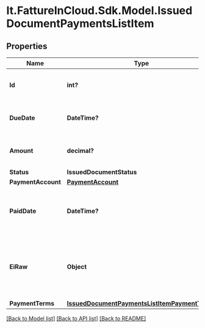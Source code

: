 # It.FattureInCloud.Sdk.Model.IssuedDocumentPaymentsListItem

## Properties

Name | Type | Description | Notes
------------ | ------------- | ------------- | -------------
**Id** | **int?** | Issued document payment item id | [optional] 
**DueDate** | **DateTime?** | Issued document payment due date | [optional] 
**Amount** | **decimal?** | Issued document payment amount | [optional] 
**Status** | **IssuedDocumentStatus** |  | [optional] 
**PaymentAccount** | [**PaymentAccount**](PaymentAccount.md) |  | [optional] 
**PaidDate** | **DateTime?** | Issued document payment date [Only if status is paid] | [optional] 
**EiRaw** | **Object** | Issued document payment advanced raw attributes for e-invoices | [optional] 
**PaymentTerms** | [**IssuedDocumentPaymentsListItemPaymentTerms**](IssuedDocumentPaymentsListItemPaymentTerms.md) |  | [optional] 

[[Back to Model list]](../README.md#documentation-for-models) [[Back to API list]](../README.md#documentation-for-api-endpoints) [[Back to README]](../README.md)

